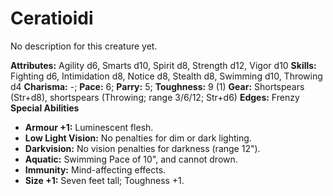 # Ceratioidi

No description for this creature yet.

**Attributes:** Agility d6, Smarts d10, Spirit d8, Strength d12, Vigor
d10
**Skills:** Fighting d6, Intimidation d8, Notice d8, Stealth d8,
Swimming d10, Throwing d4
**Charisma:** -; **Pace:** 6; **Parry:** 5; **Toughness:** 9 (1)
**Gear:** Shortspears (Str+d8), shortspears (Throwing; range 3/6/12;
Str+d6)
**Edges:** Frenzy
**Special Abilities**

- **Armour +1:** Luminescent flesh.
- **Low Light Vision:** No penalties for dim or dark lighting.
- **Darkvision:** No vision penalties for darkness (range 12").
- **Aquatic:** Swimming Pace of 10", and cannot drown.
- **Immunity:** Mind-affecting effects.
- **Size +1:** Seven feet tall; Toughness +1.
